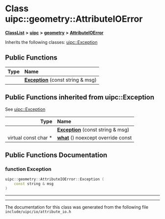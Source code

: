 

# Class uipc::geometry::AttributeIOError



[**ClassList**](annotated.md) **>** [**uipc**](namespaceuipc.md) **>** [**geometry**](namespaceuipc_1_1geometry.md) **>** [**AttributeIOError**](classuipc_1_1geometry_1_1_attribute_i_o_error.md)








Inherits the following classes: [uipc::Exception](classuipc_1_1_exception.md)






















































## Public Functions

| Type | Name |
| ---: | :--- |
|   | [**Exception**](#function-exception) (const string & msg) <br> |


## Public Functions inherited from uipc::Exception

See [uipc::Exception](classuipc_1_1_exception.md)

| Type | Name |
| ---: | :--- |
|   | [**Exception**](classuipc_1_1_exception.md#function-exception) (const string & msg) <br> |
| virtual const char \* | [**what**](classuipc_1_1_exception.md#function-what) () noexcept override const<br> |






















































## Public Functions Documentation




### function Exception 

```C++
uipc::geometry::AttributeIOError::Exception (
    const string & msg
) 
```




<hr>

------------------------------
The documentation for this class was generated from the following file `include/uipc/io/attribute_io.h`

